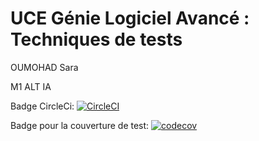 # UCE Génie Logiciel Avancé : Techniques de tests

OUMOHAD Sara

M1 ALT IA

Badge CircleCi: [![CircleCI](https://dl.circleci.com/status-badge/img/gh/SaraOumohand/ceri-m1-techniques-de-test/tree/master.svg?style=svg)](https://dl.circleci.com/status-badge/redirect/gh/SaraOumohand/ceri-m1-techniques-de-test/tree/master)

Badge pour la couverture de test: [![codecov](https://codecov.io/gh/SaraOumohand/ceri-m1-techniques-de-test/branch/master/graph/badge.svg?token=LN615B0YQR)](https://codecov.io/gh/SaraOumohand/ceri-m1-techniques-de-test)
